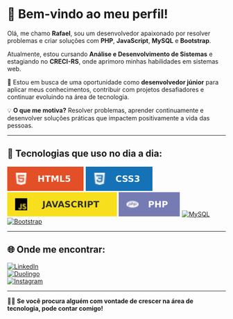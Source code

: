 # 👋 Bem-vindo ao meu perfil!  

Olá, me chamo **Rafael**, sou um desenvolvedor apaixonado por resolver problemas e criar soluções com **PHP**, **JavaScript**, **MySQL** e **Bootstrap**.  

Atualmente, estou cursando **Análise e Desenvolvimento de Sistemas** e estagiando no **CRECI-RS**, onde aprimoro minhas habilidades em sistemas web.  

🎯 Estou em busca de uma oportunidade como **desenvolvedor júnior** para aplicar meus conhecimentos, contribuir com projetos desafiadores e continuar evoluindo na área de tecnologia.  

💡 **O que me motiva?** Resolver problemas, aprender continuamente e desenvolver soluções práticas que impactem positivamente a vida das pessoas.  

---

## 🚀 Tecnologias que uso no dia a dia:

[![HTML5](imagens/HTML5-E34F26.svg)](https://github.com/rafaelsassuncao)
[![CSS](/imagens/CSS3-1572B6.svg)](https://github.com/rafaelsassuncao)
[![JavaScript](/imagens/javascript%20imagem.svg)](https://github.com/rafaelsassuncao)
[![PHP](/imagens/PHP-777BB4.svg)](https://github.com/rafaelsassuncao)
[![MySQL](https://img.shields.io/badge/MySQL-4479A1?style=for-the-badge&logo=mysql&logoColor=white)](https://github.com/rafaelsassuncao)
[![Bootstrap](https://img.shields.io/badge/Bootstrap-563D7C?style=for-the-badge&logo=bootstrap&logoColor=white)](https://github.com/rafaelsassuncao)

---

## 🌐 Onde me encontrar:

[![LinkedIn](https://img.shields.io/badge/LinkedIn-0077B5?style=for-the-badge&logo=linkedin&logoColor=white)](https://br.linkedin.com/in/rafaelassuncaodev)  
[![Duolingo](https://img.shields.io/badge/Duolingo-58CC02?style=for-the-badge&logo=Duolingo&logoColor=white)](https://www.duolingo.com/profile/RafaelAssun21)  
[![Instagram](https://img.shields.io/badge/Instagram-E4405F?style=for-the-badge&logo=instagram&logoColor=white)](https://instagram.com/rafael_assuncaos)  

---

👨‍💻 **Se você procura alguém com vontade de crescer na área de tecnologia, pode contar comigo!**
